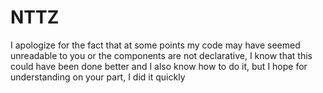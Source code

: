 # NTTZ

I apologize for the fact that at some points my code may have seemed unreadable to you or the components are not declarative, I know that this could have been done better and I also know how to do it, but I hope for understanding on your part, I did it quickly

